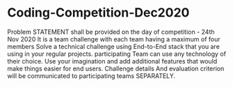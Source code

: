 # Coding-Competition-Dec2020

 Problem STATEMENT shall be provided on the day of competition - 24th Nov 2020
	It is a team challenge with each team having a maximum of four members 
	Solve a technical challenge using End-to-End stack that you are using in your regular projects.
	participating Team can use any technology of their choice.
	Use your imagination and add additional features that would make things easier for end users. 
	Challenge details And evaluation criterion will be communicated to participating teams SEPARATELY.
